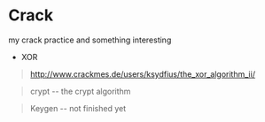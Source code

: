 Crack
=====

my crack practice and something interesting

* XOR 

 > http://www.crackmes.de/users/ksydfius/the_xor_algorithm_ii/ 

 > crypt -- the crypt algorithm

 > Keygen -- not finished yet

 
 
 